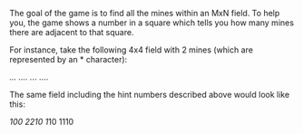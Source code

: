 The goal of the game is to find all the mines within an MxN field. To help you, the game shows a number in a square which tells you how many mines there are adjacent to that square. 

For instance, take the following 4x4 field with 2 mines (which are represented by an * character):

*...
....
.*..
....

The same field including the hint numbers described above would look like this:

*100
2210
1*10
1110
